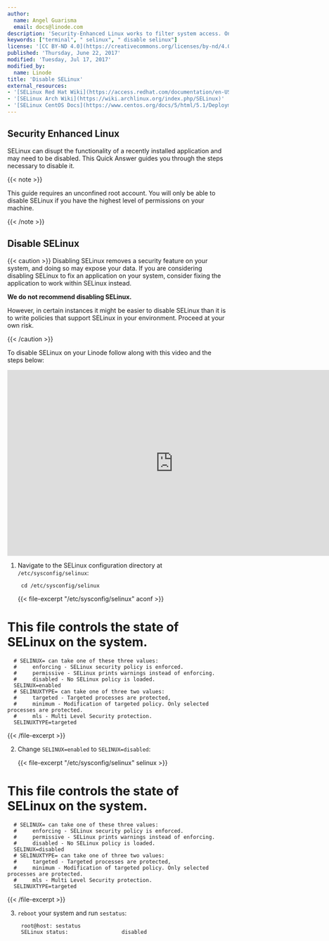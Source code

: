 ```yaml
---
author:
  name: Angel Guarisma
  email: docs@linode.com
description: 'Security-Enhanced Linux works to filter system access. On occasion, recently installed apps run poorly on SELinux. This Quick Answer will show you how to disable SELinux when you need to.'
keywords: ["terminal", " selinux", " disable selinux"]
license: '[CC BY-ND 4.0](https://creativecommons.org/licenses/by-nd/4.0)'
published: 'Thursday, June 22, 2017'
modified: 'Tuesday, Jul 17, 2017'
modified_by: 
  name: Linode
title: 'Disable SELinux' 
external_resources:
- '[SELinux Red Hat Wiki](https://access.redhat.com/documentation/en-US/Red_Hat_Enterprise_Linux/6/html/Security-Enhanced_Linux/sect-Security-Enhanced_Linux-Enabling_and_Disabling_SELinux-Disabling_SELinux.html)'
- '[SELinux Arch Wiki](https://wiki.archlinux.org/index.php/SELinux)'
- '[SELinux CentOS Docs](https://www.centos.org/docs/5/html/5.1/Deployment_Guide/sec-sel-enable-disable.html)'
---
```


## Security Enhanced Linux

SELinux can disupt the functionality of a recently installed application and may need to be disabled. This Quick Answer guides you through the steps necessary to disable it. 

{{< note >}}

This guide requires an unconfined root account. You will only be able to disable SELinux if you have the highest level of permissions on your machine.

{{< /note >}}

## Disable SELinux

{{< caution >}}
Disabling SELinux removes a security feature on your system, and doing so may expose your data.
If you are considering disabling SELinux to fix an application on your system, consider fixing the application to work within SELinux instead.

**We do not recommend disabling SELinux.**

However, in certain instances it might be easier to disable SELinux than it is to write policies that support SELinux in your environment. Proceed at your own risk.

{{< /caution >}}

To disable SELinux on your Linode follow along with this video and the steps below:

<iframe src="https://fast.wistia.net/embed/iframe/1xsx0kx783" title="Wistia video player" allowtransparency="true" frameborder="0" scrolling="no" class="wistia_embed" name="wistia_embed" allowfullscreen mozallowfullscreen webkitallowfullscreen oallowfullscreen msallowfullscreen width="752.5" height="422.5"></iframe>
<script src="https://fast.wistia.net/assets/external/E-v1.js" async></script>

1. Navigate to the SELinux configuration directory at `/etc/sysconfig/selinux`:

        cd /etc/sysconfig/selinux
        

    {{< file-excerpt "/etc/sysconfig/selinux" aconf >}}
# This file controls the state of SELinux on the system.
      # SELINUX= can take one of these three values:
      #     enforcing - SELinux security policy is enforced.
      #     permissive - SELinux prints warnings instead of enforcing.
      #     disabled - No SELinux policy is loaded.
      SELINUX=enabled
      # SELINUXTYPE= can take one of three two values:
      #     targeted - Targeted processes are protected,
      #     minimum - Modification of targeted policy. Only selected processes are protected.
      #     mls - Multi Level Security protection.
      SELINUXTYPE=targeted
{{< /file-excerpt >}}


2. Change `SELINUX=enabled` to `SELINUX=disabled`:

    {{< file-excerpt "/etc/sysconfig/selinux" selinux >}}
# This file controls the state of SELinux on the system.
      # SELINUX= can take one of these three values:
      #     enforcing - SELinux security policy is enforced.
      #     permissive - SELinux prints warnings instead of enforcing.
      #     disabled - No SELinux policy is loaded.
      SELINUX=disabled
      # SELINUXTYPE= can take one of three two values:
      #     targeted - Targeted processes are protected,
      #     minimum - Modification of targeted policy. Only selected processes are protected.
      #     mls - Multi Level Security protection.
      SELINUXTYPE=targeted
{{< /file-excerpt >}}


3. `reboot` your system and run `sestatus`:

		root@host: sestatus
		SELinux status:                 disabled
